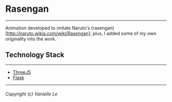 # Rasengan
---
Animation developed to imitate Naruto's (rasengan)[http://naruto.wikia.com/wiki/Rasengan]; plus, I added some of my own originality into the work.

## Technology Stack
---
- [ThreeJS](https://threejs.org/)
- [Flask](http://flask.pocoo.org/)

---
###### Copyright (c) Vanielle Le
